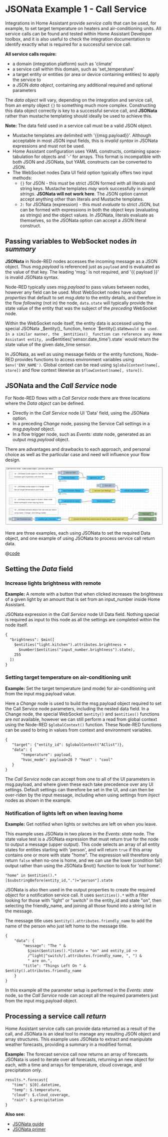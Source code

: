 # JSONata Example 1 - Call Service

Integrations in Home Assistant provide _service calls_ that can be used, for example, to set target temperature on heaters and air-conditioning units. All service calls can be found and tested within Home Assistant Developer toolbox, and it is also useful to check the integration documentation to identify exactly what is required for a successful service call.

**All service calls require:**

- a domain (integration platform) such as 'climate'
- a service call within this domain, such as 'set_temperature'
- a target entity or entities (or area or device containing entities) to apply the service to
- a JSON _data object_, containing any additional required and optional parameters

The _data object_ will vary, depending on the integration and service call, from an empty object `{}` to something much more complex. Constructing this data object correctly is key to a successful service call, and **JSONata** rather than mustache templating should ideally be used to achieve this.

**Note:** The data field used in a service call must be a valid JSON object.

- Mustache templates are delimited with '{{msg.payload}}'. Although acceptable in most JSON input fields, this is _invalid syntax_ in JSONata expressions and must not be used.
- Home Assistant configuration uses YAML constructs, containing space-tabulation for objects and '-' for arrays. This format is incompatible with both JSON and JSONata, but YAML constructs can be converted to JSON.
- The WebSocket nodes Data UI field option typically offers two input methods:
    - `{}` for JSON - this _must_ be strict JSON formed with all literals and string keys. Mustache templates _may_ work successfully in _simple strings_. **JSONata will not work here**. The JSON option cannot accept anything other than literals and Mustache templates.
    - `J:` for JSONata (expression) - this must _evaluate_ to strict JSON, but can be formed with expressions in both the object keys (evaluating as strings) and the object values. In JSONata, literals evaluate as themselves, so the JSONata option can accept a JSON literal construct.

## Passing variables to WebSocket nodes _in summary_

**JSONata** in Node-RED nodes accesses the incoming message as a JSON object. Thus _msg.payload_ is referenced just as `payload` and is evaluated as the value of that key. The leading 'msg.' is not required, and '{{ payload }}' is invalid JSONata syntax.

Node-RED typically uses _msg.payload_ to pass values between nodes, however any field can be used. Most WebSocket nodes have _output properties_ that default to set _msg.data_ to the entity details, and therefore in the flow _following_ (not in) the node, `data.state` will typically provide the state value of the entity that was the subject of the _preceding_ WebSocket node.

Within the WebSocket node itself, the entity data is accessed using the special JSONata _$entity()_ function, hence `$entity().state` would be used. In a similar manner, the _$entities()_ function can reference any Home Assistant entity, and `$entities('sensor.date_time').state` would return the state value of the given date_time sensor.

In JSONata, as well as using message fields or the entity functions, Node-RED provides functions to access environment variables using `$env('ENV_NAME')`. Global context can be read using `$globalContext(name[, store])` and flow context likewise as `$flowContext(name[, store])`.

## JSONata and the _Call Service_ node

For Node-RED flows with a _Call Service_ node there are three locations where the _Data object_ can be defined.

- Directly in the _Call Service_ node UI 'Data' field, using the JSONata option.
- In a preceding _Change_ node, passing the Service Call settings in a _msg.payload_ object.
- In a flow trigger node, such as _Events: state_ node, generated as an output _msg.payload_ object.

There are advantages and drawbacks to each approach, and personal choice as well as the particular case and need will influence your flow design.

![screenshot](./images/jsonata_1_1.png)

Here are three examples, each using JSONata to set the required Data object, and one example of using JSONata to process service call return data.

@[code](@examples/cookbook/jsonata-examples/service_call.json)


## Setting the _Data_ field

### Increase lights brightness with remote

**Example:** A remote with a button that when clicked increases the brightness of a given light by an amount that is set from an input_number inside Home Assistant.

JSONata expression in the _Call Service_ node UI Data field. Nothing special is required as input to this node as all the settings are completed within the node itself.

```
{
  "brightness": $min([
    $entities("light.kitchen").attributes.brightness +
      $number($entities("input_number.brightness").state),
    255
  ])
}
```

### Setting target temperature on air-conditioning unit

**Example:** Set the target temperature (and mode) for air-conditioning unit from the input msg.payload value.

Here a _Change_ node is used to build the msg.payload object required to set the Call Service node parameters, including the nested data field. In a Change node, the special WebSocket `$entity()` and `$entities()` functions are _not_ available, however we can still perform a read from global context using the Node-RED `$globalContext()` function. These Node-RED functions can be used to bring in values from context and environment variables.

```
{
   "target": {"entity_id": $globalContext("AClist")},
   "data": {
       "temperature": payload,
       "hvac_mode": payload>20 ? "heat" : "cool"
   }
}
```

The _Call Service_ node can accept from one to all of the UI parameters in msg.payload, and where given these each take precedence over any UI settings. Default settings can therefore be set in the UI, and can then be over-riden by the input message, including when using settings from _Inject_ nodes as shown in the example.

### Notification of lights left on when leaving home

**Example:** Get notified when lights or switches are left on when you leave.

This example uses JSONata in two places in the _Events: state_ node. The state value test is a JSONata expression that must return true for the node to output a message (upper output). This code selects an array of all entity states for entities starting with 'person', and will return `true` if this array contains one or more with state "home". The expression will therefore only return `false` when no-one is home, and we can use the lower (condition fail) output rather than using the JSONata $not() function to look for '_not_ home'.

```
"home" in $entities().*[$substringBefore(entity_id,".")="person"].state
```


JSONata is also then used in the output properties to create the required object for a notification service call. It uses `$entities().*` with a filter looking for those with "light" or "switch" in the entity_id and state "on", then selecting the friendly_name, and joining all those found into a string list in the message.

The message title uses `$entity().attributes.friendly_name` to add the name of the person who just left home to the message title.

```
{
    "data": {
        "message": "The " & 
          $join($entities().*[state = "on" and entity_id ~>
          /^light|^switch/].attributes.friendly_name, ", ") &
          " are on.",
        "title": "Things Left On " & $entity().attributes.friendly_name
    }
}
```

In this example all the parameter setup is performed in the _Events: state_ node, so the _Call Service_ node can accept all the required parameters just from the input msg.payload object.

## Processing a service call _return_

Home Assistant service calls can provide data returned as a result of the call, and JSONata is an ideal tool to manage any resulting JSON object and array structures. This example uses JSONata to extract and manipulate weather forecasts, providing a summary in a modified format.

**Example:** The forecast service call now returns an array of forecasts. JSONata is used to iterate over all forecasts, returning an new object for each, with a time and arrays for temperature, cloud coverage, and precipitation only.

```
results.*.forecast{
   "time": $[0].datetime,
   "temp": $.temperature,
   "cloud": $.cloud_coverage,
   "rain": $.precipitation
}
```

**Also see:**

- [JSONata guide](../guide/jsonata.md)
- [JSONata primer](../guide/jsonata-primer.md)

